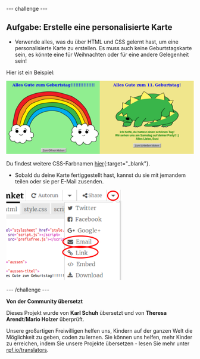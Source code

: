 --- challenge ---

## Aufgabe: Erstelle eine personalisierte Karte

+ Verwende alles, was du über HTML und CSS gelernt hast, um eine personalisierte Karte zu erstellen. Es muss auch keine Geburtstagskarte sein, es könnte eine für Weihnachten oder für eine andere Gelegenheit sein!

Hier ist ein Beispiel:

![screenshot](images/birthday-final.png)

Du findest weitere CSS-Farbnamen [hier](http://jumpto.cc/colours){:target="_blank"}.

+ Sobald du deine Karte fertiggestellt hast, kannst du sie mit jemandem teilen oder sie per E-Mail zusenden.

![Screenshot](images/birthday-share.png)

--- /challenge ---


**Von der Community übersetzt**

Dieses Projekt wurde von **Karl Schuh** übersetzt und von **Theresa Arendt**/**Mario Holzer** überprüft.

Unsere großartigen Freiwilligen helfen uns, Kindern auf der ganzen Welt die Möglichkeit zu geben, coden zu lernen. Sie können uns helfen, mehr Kinder zu erreichen, indem Sie unsere Projekte übersetzen - lesen Sie mehr unter [rpf.io/translators](https://rpf.io/translators).